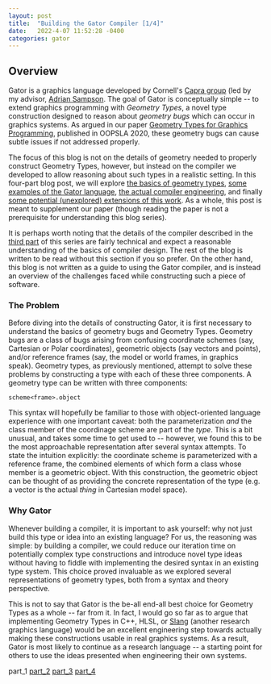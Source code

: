 ```yaml
---
layout: post
title:  "Building the Gator Compiler [1/4]"
date:   2022-4-07 11:52:28 -0400
categories: gator
---
```


## Overview

Gator is a graphics language developed by Cornell's [Capra group](https://capra.cs.cornell.edu/) (led by my advisor, [Adrian Sampson](https://www.cs.cornell.edu/~asampson/).  The goal of Gator is conceptually simple -- to extend graphics programming with *Geometry Types*, a novel type construction designed to reason about *geometry bugs* which can occur in graphics systems.  As argued in our paper [Geometry Types for Graphics Programming](https://dl.acm.org/doi/10.1145/3428241), published in OOPSLA 2020, these geometry bugs can cause subtle issues if not addressed properly.

The focus of this blog is not on the details of geometry needed to properly construct Geometry Types, however, but instead on the compiler we developed to allow reasoning about such types in a realistic setting.  In this four-part blog post, we will explore [the basics of geometry types](http://127.0.0.1:4000/~dgeisler/gator/2022/04/07/gator-compiler1.html), [some examples of the Gator language](http://127.0.0.1:4000/~dgeisler/gator/2022/04/07/gator-compiler2.html), [the actual compiler engineering](http://127.0.0.1:4000/~dgeisler/gator/2022/04/07/gator-compiler3.html), and finally [some potential (unexplored) extensions of this work](http://127.0.0.1:4000/~dgeisler/gator/2022/04/07/gator-compiler4.html).  As a whole, this post is meant to supplement our paper (though reading the paper is not a prerequisite for understanding this blog series).

It is perhaps worth noting that the details of the compiler described in the [third part](http://127.0.0.1:4000/~dgeisler/gator/2022/04/07/gator-compiler3.html) of this series are fairly technical and expect a reasonable understanding of the basics of compiler design.  The rest of the blog is written to be read without this section if you so prefer.  On the other hand, this blog is not written as a guide to using the Gator compiler, and is instead an overview of the challenges faced while constructing such a piece of software.

### The Problem

Before diving into the details of constructing Gator, it is first necessary to understand the basics of geometry bugs and Geometry Types.  Geometry bugs are a class of bugs arising from confusing coordinate schemes (say, Cartesian or Polar coordinates), geometric objects (say vectors and points), and/or reference frames (say, the model or world frames, in graphics speak).  Geometry types, as previously mentioned, attempt to solve these problems by constructing a type with each of these three components.  A geometry type can be written with three components:

```
scheme<frame>.object
```

This syntax will hopefully be familiar to those with object-oriented language experience with one important caveat: both the parameterization *and* the class member of the coordinage scheme are part of the *type*.  This is a bit unusual, and takes some time to get used to -- however, we found this to be the most approachable representation after several syntax attempts.  To state the intuition explicitly: the coordinate scheme is parameterized with a reference frame, the combined elements of which form a class whose member is a geometric object.  With this construction, the geometric object can be thought of as providing the concrete representation of the type (e.g. a vector is the actual *thing* in Cartesian model space).

### Why Gator

Whenever building a compiler, it is important to ask yourself: why not just build this type or idea into an existing language?  For us, the reasoning was simple: by building a compiler, we could reduce our iteration time on potentially complex type constructions and introduce novel type ideas without having to fiddle with implementing the desired syntax in an existing type system.  This choice proved invaluable as we explored several representations of geometry types, both from a syntax and theory perspective.

This is not to say that Gator is the be-all end-all best choice for Geometry Types as a whole -- far from it.  In fact, I would go so far as to argue that implementing Geometry Types in C++, HLSL, or [Slang](http://graphics.cs.cmu.edu/projects/slang/) (another research graphics language) would be an excellent engineering step towards actually making these constructions usable in real graphics systems.  As a result, Gator is most likely to continue as a research language -- a starting point for others to use the ideas presented when engineering their own systems.

part_1 [part_2](http://127.0.0.1:4000/~dgeisler/gator/2022/04/07/gator-compiler2.html) [part_3](http://127.0.0.1:4000/~dgeisler/gator/2022/04/07/gator-compiler3.html) [part_4](http://127.0.0.1:4000/~dgeisler/gator/2022/04/07/gator-compiler4.html)